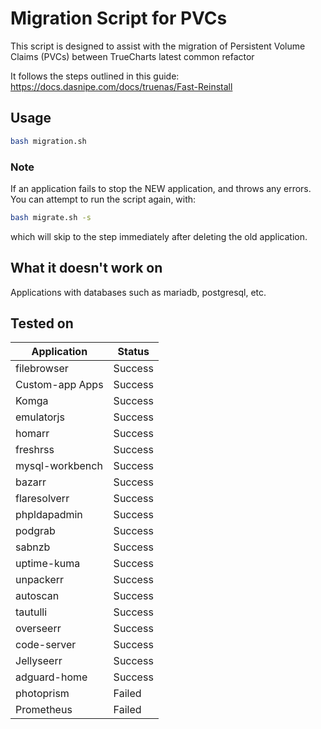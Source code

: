 # Migration Script for PVCs

This script is designed to assist with the migration of Persistent Volume Claims (PVCs) between TrueCharts latest common refactor

It follows the steps outlined in this guide: https://docs.dasnipe.com/docs/truenas/Fast-Reinstall

## Usage

```bash
bash migration.sh
```

### Note

If an application fails to stop the NEW application, and throws any errors. You can attempt to run the script again, with:

```bash
bash migrate.sh -s
```

which will skip to the step immediately after deleting the old application.

## What it doesn't work on

Applications with databases such as mariadb, postgresql, etc.

## Tested on

| Application        | Status  |
|--------------------|---------|
| filebrowser        | Success |
| Custom-app Apps    | Success |
| Komga              | Success |
| emulatorjs         | Success |
| homarr             | Success |
| freshrss           | Success |
| mysql-workbench    | Success |
| bazarr             | Success |
| flaresolverr       | Success |
| phpldapadmin       | Success |
| podgrab            | Success |
| sabnzb             | Success |
| uptime-kuma        | Success |
| unpackerr          | Success |
| autoscan           | Success |
| tautulli           | Success |
| overseerr          | Success |
| code-server        | Success |
| Jellyseerr         | Success |
| adguard-home       | Success |
| photoprism         | Failed  |
| Prometheus         | Failed  |
